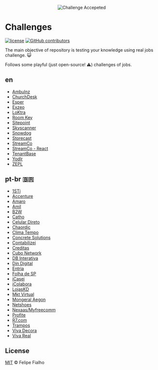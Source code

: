 <p align="center"><img src="https://cloud.githubusercontent.com/assets/3603793/23482593/669e9444-feae-11e6-9b6b-d1a53faf984a.png" alt="Challenge Accepeted"></p>

# Challenges

[![license](https://img.shields.io/github/license/LFeh/frontend-challenges.svg)](./license.md)
[![GitHub contributors](https://img.shields.io/github/contributors/LFeh/frontend-challenges.svg)](https://github.com/LFeh/frontend-challenges/graphs/contributors)

The main objective of repository is testing your knowledge using real jobs challenge. :smiley_cat:

Follows some playful (just open-source! :warning:) challenges of jobs.

## en

- [Ambulnz](https://github.com/AmbulnzLLC/frontend-challenge)
- [ChurchDesk](https://github.com/ChurchDesk/cd-challenge)
- [Esper](https://github.com/esperco/front-end-challenge)
- [Exzeo](https://github.com/exzeo/FrontEndChallenge)
- [LoKtra](https://github.com/Loktra/Front-End-Engineer)
- [Room Key](https://github.com/roomkey/front-end-code-challenge)
- [Sitepoint](https://github.com/sitepoint/frontend-test)
- [Skyscanner](https://github.com/Skyscanner/frontend-recruitment-test)
- [Snowdog](https://github.com/SnowdogApps/front-end-recruitment-test)
- [Storecast](https://github.com/storecast/frontend-challenge)
- [StreamCo](https://github.com/StreamCo/frontend-coding-challenge)
- [StreamCo - React](https://github.com/StreamCo/react-coding-challenge)
- [TenantBase](https://github.com/TenantBase/frontend-challenge)
- [Yodlr](https://github.com/yodlr/frontend-code-challenge)
- [ZEPL](https://github.com/ZEPL/front-end-challenge)

## pt-br 🇧🇷

- [1STi](https://github.com/1STi/desafio-frontend/blob/master/README.md)
- [Accenture](https://github.com/acnrecife/Front-End-Test-Interview)
- [Amaro](https://github.com/amarofashion/front-end-challenge)
- [Amil](https://github.com/DevAmil/frontend-test)
- [B2W](https://github.com/b2w-marketplace/code-challenge)
- [Catho](https://github.com/catho/frontend-test)
- [Celular Direto](https://github.com/celular-direto/layout-front-end)
- [Chaordic](https://github.com/chaordic/frontend-intern-challenge)
- [Clima Tempo](https://github.com/climatempo/challenge-accepted)
- [Concrete Solutions](https://github.com/concretesolutions/recrutamento-fe)
- [Contabilizei](https://github.com/contabilizei/front-end-teste)
- [Creditas](https://github.com/Creditas/challenge/tree/master/frontend)
- [Cubo Network](https://github.com/cubonetwork/front-end-challenge)
- [DB Interativa](https://github.com/dbrinterativa/desafio_frontend)
- [Din Digital](https://github.com/dindigital/teste-frontend-2017)
- [Entria](https://github.com/entria/vagas/blob/master/challenge.md)
- [Folha de SP](https://github.com/FolhaSP/front-end-test)
- [iCasei](https://github.com/icasei/teste-front-end)
- [iColabora](https://github.com/iColabora/teste-front-end-developer)
- [LojasKD](https://github.com/lojaskd/frontend-challenge)
- [Mkt Virtual](https://github.com/mktvirtual/front-end-test-wordpress)
- [Mongeral Aegon](https://github.com/MongeralAegonDigital/front-end-trabalhe-na-mad)
- [Netshoes](https://github.com/netshoes/front-end-recruitment)
- [Nexaas/Myfreecomm](https://github.com/myfreecomm/desafio-design-01)
- [Profite](https://github.com/arthurgimenes/teste-profite)
- [R7.com](https://github.com/r7com/frontend-test)
- [Trampos](https://github.com/trampos/glowing-octo-batman)
- [Viva Decora](https://github.com/vivadecora/front-end-teste)
- [Viva Real](https://github.com/vivareal/code-challenge/blob/master/frontend.md)

## License

[MIT](/LICENSE) &copy; Felipe Fialho
